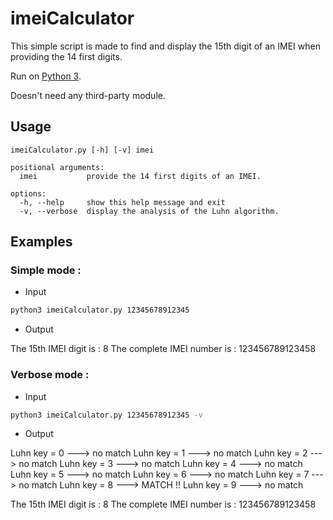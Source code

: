 # imeiCalculator
This simple script is made to find and display the 15th digit of an IMEI when providing the 14 first digits.

Run on [Python 3](https://www.python.org/downloads/release/python-3100/).

Doesn't need any third-party module.

## Usage
```
imeiCalculator.py [-h] [-v] imei

positional arguments:
  imei           provide the 14 first digits of an IMEI.

options:
  -h, --help     show this help message and exit
  -v, --verbose  display the analysis of the Luhn algorithm.
```

## Examples

### Simple mode :

+ Input

```bash
python3 imeiCalculator.py 12345678912345
```

+ Output

The 15th IMEI digit is : 8
The complete IMEI number is : 123456789123458


### Verbose mode :

+ Input

```bash
python3 imeiCalculator.py 12345678912345 -v
```

+ Output

Luhn key = 0 ---> no match
Luhn key = 1 ---> no match
Luhn key = 2 ---> no match
Luhn key = 3 ---> no match
Luhn key = 4 ---> no match
Luhn key = 5 ---> no match
Luhn key = 6 ---> no match
Luhn key = 7 ---> no match
Luhn key = 8 ---> MATCH !!
Luhn key = 9 ---> no match

The 15th IMEI digit is : 8
The complete IMEI number is : 123456789123458
